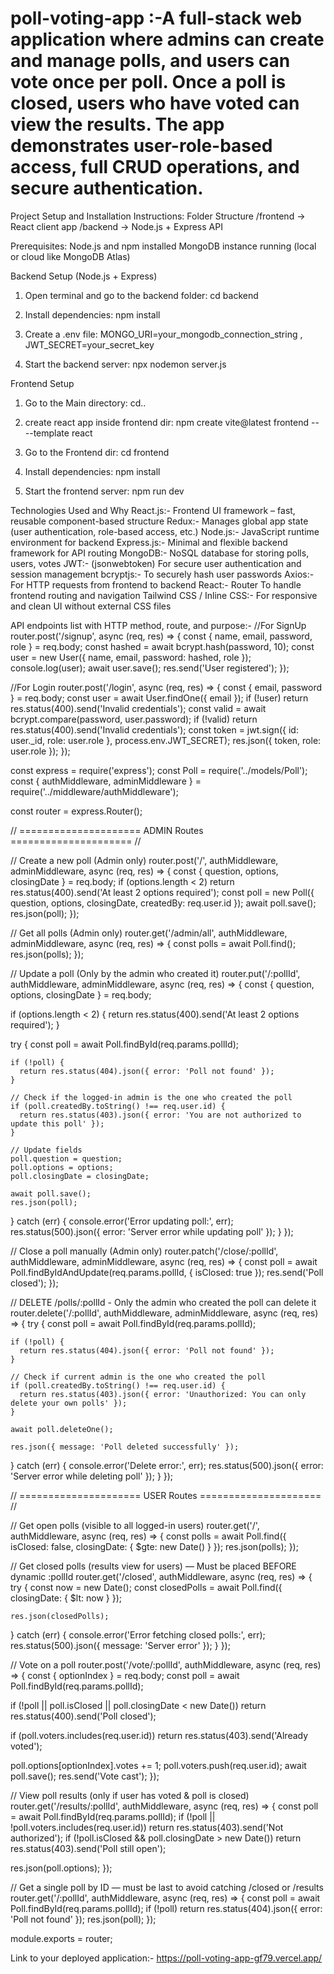 # poll-voting-app :-A full-stack web application where admins can create and manage polls, and users can vote once per poll. Once a poll is closed, users who have voted can view the results. The app demonstrates user-role-based access, full CRUD operations, and secure authentication.


Project Setup and Installation Instructions:
Folder Structure 
  /frontend   → React client app
  /backend    → Node.js + Express API

Prerequisites: 
  Node.js and npm installed
  MongoDB instance running (local or cloud like MongoDB Atlas)

Backend Setup (Node.js + Express)
1. Open terminal and go to the backend folder:
   cd backend

2. Install dependencies:
   npm install
   
4. Create a .env file:
   MONGO_URI=your_mongodb_connection_string ,
   JWT_SECRET=your_secret_key
   
5. Start the backend server:
   npx nodemon server.js


Frontend Setup
1. Go to the Main directory:
   cd..

2. create react app inside frontend dir:
   npm create vite@latest frontend -- --template react

3. Go to the Frontend dir:
   cd frontend

4. Install dependencies:
   npm install

5. Start the frontend server:
   npm run dev



Technologies Used and Why
React.js:-	 Frontend UI framework – fast, reusable component-based structure
Redux:-	 Manages global app state (user authentication, role-based access, etc.)
Node.js:-	 JavaScript runtime environment for backend
Express.js:- 	Minimal and flexible backend framework for API routing
MongoDB:- 	NoSQL database for storing polls, users, votes
JWT:-  (jsonwebtoken)	For secure user authentication and session management
bcryptjs:-	To securely hash user passwords
Axios:-	 For HTTP requests from frontend to backend
React:-  Router	To handle frontend routing and navigation
Tailwind CSS / Inline CSS:- 	For responsive and clean UI without external CSS files




API endpoints list with HTTP method, route, and purpose:-
//For SignUp
router.post('/signup', async (req, res) => {
  const { name, email, password, role } = req.body;
  const hashed = await bcrypt.hash(password, 10);
  const user = new User({ name, email, password: hashed, role });
  console.log(user);
  await user.save();
  res.send('User registered');
});

//For Login
router.post('/login', async (req, res) => {
  const { email, password } = req.body;
  const user = await User.findOne({ email });
  if (!user) return res.status(400).send('Invalid credentials');
  const valid = await bcrypt.compare(password, user.password);
  if (!valid) return res.status(400).send('Invalid credentials');
  const token = jwt.sign({ id: user._id, role: user.role }, process.env.JWT_SECRET);
  res.json({ token, role: user.role });
});


const express = require('express');
const Poll = require('../models/Poll');
const { authMiddleware, adminMiddleware } = require('../middleware/authMiddleware');

const router = express.Router();

// ===================== ADMIN Routes ===================== //

// Create a new poll (Admin only)
router.post('/', authMiddleware, adminMiddleware, async (req, res) => {
  const { question, options, closingDate } = req.body;
  if (options.length < 2) return res.status(400).send('At least 2 options required');
  const poll = new Poll({ question, options, closingDate, createdBy: req.user.id });
  await poll.save();
  res.json(poll);
});

//  Get all polls (Admin only)
router.get('/admin/all', authMiddleware, adminMiddleware, async (req, res) => {
  const polls = await Poll.find();
  res.json(polls);
});


// Update a poll (Only by the admin who created it)
router.put('/:pollId', authMiddleware, adminMiddleware, async (req, res) => {
  const { question, options, closingDate } = req.body;

  if (options.length < 2) {
    return res.status(400).send('At least 2 options required');
  }

  try {
    const poll = await Poll.findById(req.params.pollId);

    if (!poll) {
      return res.status(404).json({ error: 'Poll not found' });
    }

    // Check if the logged-in admin is the one who created the poll
    if (poll.createdBy.toString() !== req.user.id) {
      return res.status(403).json({ error: 'You are not authorized to update this poll' });
    }

    // Update fields
    poll.question = question;
    poll.options = options;
    poll.closingDate = closingDate;

    await poll.save();
    res.json(poll);

  } catch (err) {
    console.error('Error updating poll:', err);
    res.status(500).json({ error: 'Server error while updating poll' });
  }
});


//  Close a poll manually (Admin only)
router.patch('/close/:pollId', authMiddleware, adminMiddleware, async (req, res) => {
  const poll = await Poll.findByIdAndUpdate(req.params.pollId, { isClosed: true });
  res.send('Poll closed');
});



// DELETE /polls/:pollId - Only the admin who created the poll can delete it
router.delete('/:pollId', authMiddleware, adminMiddleware, async (req, res) => {
  try {
    const poll = await Poll.findById(req.params.pollId);

    if (!poll) {
      return res.status(404).json({ error: 'Poll not found' });
    }

    // Check if current admin is the one who created the poll
    if (poll.createdBy.toString() !== req.user.id) {
      return res.status(403).json({ error: 'Unauthorized: You can only delete your own polls' });
    }

    await poll.deleteOne();

    res.json({ message: 'Poll deleted successfully' });
  } catch (err) {
    console.error('Delete error:', err);
    res.status(500).json({ error: 'Server error while deleting poll' });
  }
});


// ===================== USER Routes ===================== //

// Get open polls (visible to all logged-in users)
router.get('/', authMiddleware, async (req, res) => {
  const polls = await Poll.find({
    isClosed: false,
    closingDate: { $gte: new Date() }
  });
  res.json(polls);
});

//  Get closed polls (results view for users) — Must be placed BEFORE dynamic :pollId
router.get('/closed', authMiddleware, async (req, res) => {
  try {
    const now = new Date();
    const closedPolls = await Poll.find({ closingDate: { $lt: now } });

    res.json(closedPolls);
  } catch (err) {
    console.error('Error fetching closed polls:', err);
    res.status(500).json({ message: 'Server error' });
  }
});

//  Vote on a poll
router.post('/vote/:pollId', authMiddleware, async (req, res) => {
  const { optionIndex } = req.body;
  const poll = await Poll.findById(req.params.pollId);

  if (!poll || poll.isClosed || poll.closingDate < new Date())
    return res.status(400).send('Poll closed');

  if (poll.voters.includes(req.user.id))
    return res.status(403).send('Already voted');

  poll.options[optionIndex].votes += 1;
  poll.voters.push(req.user.id);
  await poll.save();
  res.send('Vote cast');
});

//  View poll results (only if user has voted & poll is closed)
router.get('/results/:pollId', authMiddleware, async (req, res) => {
  const poll = await Poll.findById(req.params.pollId);
  if (!poll || !poll.voters.includes(req.user.id))
    return res.status(403).send('Not authorized');
  if (!poll.isClosed && poll.closingDate > new Date())
    return res.status(403).send('Poll still open');

  res.json(poll.options);
});

//  Get a single poll by ID — must be last to avoid catching /closed or /results
router.get('/:pollId', authMiddleware, async (req, res) => {
  const poll = await Poll.findById(req.params.pollId);
  if (!poll) return res.status(404).json({ error: 'Poll not found' });
  res.json(poll);
});

module.exports = router;





Link to your deployed application:-
https://poll-voting-app-gf79.vercel.app/

